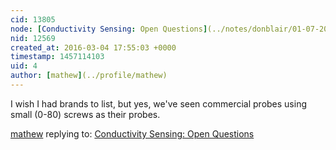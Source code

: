 ```yaml
---
cid: 13805
node: [Conductivity Sensing: Open Questions](../notes/donblair/01-07-2016/conductivity-sensing-open-questions)
nid: 12569
created_at: 2016-03-04 17:55:03 +0000
timestamp: 1457114103
uid: 4
author: [mathew](../profile/mathew)
---
```


I wish I had brands to list, but yes, we've seen commercial probes using small (0-80) screws as their probes. 

[mathew](../profile/mathew) replying to: [Conductivity Sensing: Open Questions](../notes/donblair/01-07-2016/conductivity-sensing-open-questions)

